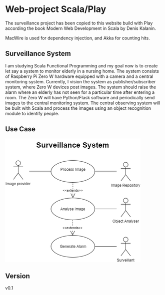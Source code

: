 # Web-project Scala/Play


The surveillance project has been copied to this website build with Play according the book Modern Web Development in Scala by Denis Kalanin.

MacWire is used for dependency injection, and Akka for counting hits.

## Surveillance System
I am studying Scala Functional Programming and my goal now is to create let say a system to monitor elderly in a nursing home.
The system consists of Raspberry Pi Zero W hardware equipped with a camera and a central monitoring system. Currently, I vision the system as publisher/subscriber system, where Zero W devices post images. The system should raise the alarm where an elderly has not seen for a particular time after entering a room.
The Zero W will have Python/Flask software and periodically send images to the central monitoring system.
The central observing system will be built with Scala and process the images using an object recognition module to identify people.

## Use Case
<img src="https://github.com/rbontekoe/surveillance/blob/master/Surveillance%20System.png" />

## Version
v0.1